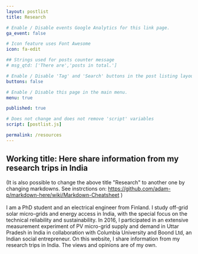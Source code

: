 ```yaml
---
layout: postlist
title: Research

# Enable / Disable events Google Analytics for this link page.
ga_event: false

# Icon feature uses Font Awesome
icon: fa-edit

## Strings used for posts counter message
# msg_qtd: ['There are','posts in total.']

# Enable / Disable 'Tag' and 'Search' buttons in the post listing layout.
buttons: false

# Enable / Disable this page in the main menu.
menu: true

published: true

# Does not change and does not remove 'script' variables
script: [postlist.js]

permalink: /resources
---
```


## Working title: Here share information from my research trips in India

(It is also possible to change the above title "Research" to another one by changing markdowns. See instrctions on: https://github.com/adam-p/markdown-here/wiki/Markdown-Cheatsheet ) <br> <br>
I am a PhD student and an electrical engineer from Finland. I study off-grid solar micro-grids and energy access in India, with the special focus on the technical reliability and sustainability. In 2016, I participated in an extensive measurement experiment of PV micro-grid supply and demand in Uttar Pradesh in India in collaboration with Columbia University and Boond Ltd, an Indian social entrepreneur. On this website, I share information from my research trips in India. The views and opinions are of my own.

